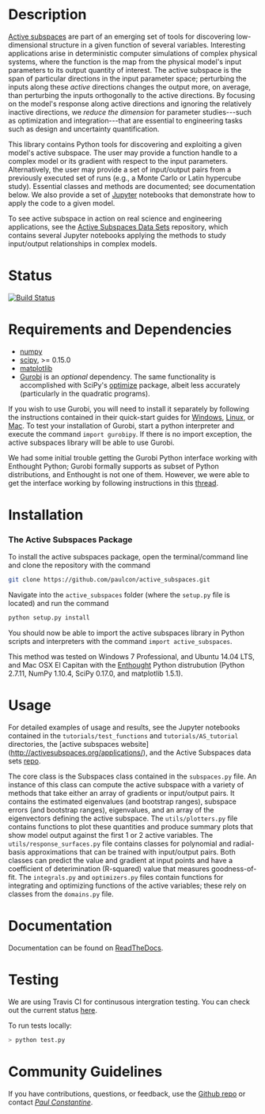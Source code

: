 # Description

[Active subspaces](http://activesubspaces.org) are part of an emerging set of tools for discovering low-dimensional structure in a given function of several variables. Interesting applications arise in deterministic computer simulations of complex physical systems, where the function is the map from the physical model's input parameters to its output quantity of interest. The active subspace is the span of particular directions in the input parameter space; perturbing the inputs along these *active* directions changes the output more, on average, than perturbing the inputs orthogonally to the active directions. By focusing on the model's response along active directions and ignoring the relatively inactive directions, we *reduce the dimension* for parameter studies---such as optimization and integration---that are essential to engineering tasks such as design and uncertainty quantification.

This library contains Python tools for discovering and exploiting a given model's active subspace. The user may provide a function handle to a complex model or its gradient with respect to the input parameters. Alternatively, the user may provide a set of input/output pairs from a previously executed set of runs (e.g., a Monte Carlo or Latin hypercube study). Essential classes and methods are documented; see documentation below. We also provide a set of [Jupyter](http://jupyter.org/) notebooks that demonstrate how to apply the code to a given model.

To see active subspace in action on real science and engineering applications, see the [Active Subspaces Data Sets](https://github.com/paulcon/as-data-sets) repository, which contains several Jupyter notebooks applying the methods to study input/output relationships in complex models.

# Status

[![Build Status](https://travis-ci.org/paulcon/active_subspaces.svg?branch=master)](https://travis-ci.org/paulcon/active_subspaces)

# Requirements and Dependencies

* [numpy](http://www.numpy.org/)
* [scipy](http://www.scipy.org/), >= 0.15.0
* [matplotlib](http://matplotlib.org/)
* [Gurobi](http://www.gurobi.com/) is an _optional_ dependency. The same functionality is accomplished with SciPy's [optimize](http://docs.scipy.org/doc/scipy/reference/optimize.html) package, albeit less accurately (particularly in the quadratic programs).

If you wish to use Gurobi, you will need to install it separately by following the instructions contained in their quick-start guides for [Windows](http://www.gurobi.com/documentation/6.5/quickstart_windows.pdf), [Linux](http://www.gurobi.com/documentation/6.5/quickstart_linux.pdf), or [Mac](http://www.gurobi.com/documentation/6.5/quickstart_mac.pdf). To test your installation of Gurobi, start a python interpreter and execute the command `import gurobipy`. If there is no import exception, the active subspaces library will be able to use Gurobi.

We had some initial trouble getting the Gurobi Python interface working with Enthought Python; Gurobi formally supports as subset of Python distributions, and Enthought is not one of them. However, we were able to get the interface working by following instructions in this [thread](https://groups.google.com/forum/#!searchin/gurobi/canopy/gurobi/ArCkf4a40uU/R9U1XFuMJEkJ).

# Installation

### The Active Subspaces Package

To install the active subspaces package, open the terminal/command line and clone the repository with the command

```bash
git clone https://github.com/paulcon/active_subspaces.git
```

Navigate into the `active_subspaces` folder (where the `setup.py` file is located) and run the command

```bash
python setup.py install
```

You should now be able to import the active subspaces library in Python scripts and interpreters with the command `import active_subspaces`.

This method was tested on Windows 7 Professional, and Ubuntu 14.04 LTS, and Mac OSX El Capitan with the [Enthought](https://www.enthought.com/) Python distrubution (Python 2.7.11, NumPy 1.10.4, SciPy 0.17.0, and matplotlib 1.5.1).

# Usage

For detailed examples of usage and results, see the Jupyter notebooks contained in the `tutorials/test_functions` and `tutorials/AS_tutorial` directories, the [active subspaces website]
(http://activesubspaces.org/applications/), and the Active Subspaces data sets [repo](https://github.com/paulcon/as-data-sets).

The core class is the Subspaces class contained in the `subspaces.py` file. An instance of this class can compute the active subspace with a variety of methods that take either an array of gradients or input/output pairs. It contains the estimated eigenvalues (and bootstrap ranges), subspace errors (and bootstrap ranges), eigenvalues, and an array of the eigenvectors defining the active subspace. The `utils/plotters.py` file contains functions to plot these quantities and produce summary plots that show model output against the first 1 or 2 active variables. The `utils/response_surfaces.py` file contains classes for polynomial and radial-basis approximations that can be trained with input/output pairs. Both classes can predict the value and gradient at input points and have a coefficient of deterimination (R-squared) value that measures goodness-of-fit. The `integrals.py` and `optimizers.py` files contain functions for integrating and optimizing functions of the active variables; these rely on classes from the `domains.py` file.

# Documentation

Documentation can be found on [ReadTheDocs](http://active-subspaces.readthedocs.io/en/latest/).

# Testing

We are using Travis CI for continusous intergration testing. You can check out the current status [here](https://travis-ci.org/paulcon/active_subspaces).

To run tests locally:

```bash
> python test.py
```
# Community Guidelines

If you have contributions, questions, or feedback, use the [Github repo](https://github.com/paulcon/active_subspaces) or contact 
[*Paul Constantine*](http://inside.mines.edu/~pconstan/).

